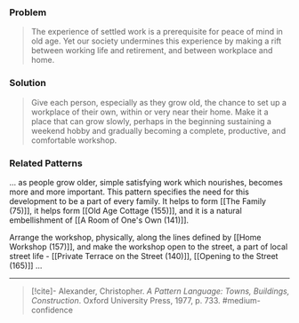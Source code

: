 ### Problem
>The experience of settled work is a prerequisite for peace of mind in old age. Yet our society undermines this experience by making a rift between working life and retirement, and between workplace and home.

### Solution
>Give each person, especially as they grow old, the chance to set up a workplace of their own, within or very near their home. Make it a place that can grow slowly, perhaps in the beginning sustaining a weekend hobby and gradually becoming a complete, productive, and comfortable workshop.

### Related Patterns
... as people grow older, simple satisfying work which nourishes, becomes more and more important. This pattern specifies the need for this development to be a part of every family. It helps to form [[The Family (75)]], it helps form [[Old Age Cottage (155)]], and it is a natural embellishment of [[A Room of One's Own (141)]].

Arrange the workshop, physically, along the lines defined by [[Home Workshop (157)]], and make the workshop open to the street, a part of local street life - [[Private Terrace on the Street (140)]], [[Opening to the Street (165)]] ...

---

> [!cite]- Alexander, Christopher. _A Pattern Language: Towns, Buildings, Construction_. Oxford University Press, 1977, p. 733.
> #medium-confidence 
